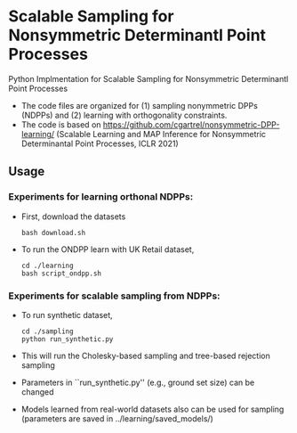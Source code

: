 # Scalable Sampling for Nonsymmetric Determinantl Point Processes

Python Implmentation for Scalable Sampling for Nonsymmetric Determinantl Point Processes

- The code files are organized for (1) sampling nonymmetric DPPs (NDPPs) and (2) learning with orthogonality constraints.
- The code is based on https://github.com/cgartrel/nonsymmetric-DPP-learning/ (Scalable Learning and MAP Inference for Nonsymmetric Determinantal Point Processes, ICLR 2021)

## Usage

### Experiments for learning orthonal NDPPs:

- First, download the datasets 
    ```
    bash download.sh
    ```

- To run the ONDPP learn with UK Retail dataset,
    ```
    cd ./learning
    bash script_ondpp.sh
    ```

### Experiments for scalable sampling from NDPPs:

- To run synthetic dataset, 
    ```
    cd ./sampling
    python run_synthetic.py
    ```

- This will run the Cholesky-based sampling and tree-based rejection sampling
- Parameters in ``run_synthetic.py'' (e.g., ground set size) can be changed 
- Models learned from real-world datasets also can be used for sampling (parameters are saved in ../learning/saved_models/)
